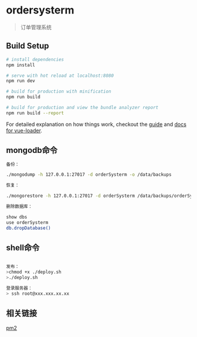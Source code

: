 # ordersysterm

> 订单管理系统

## Build Setup

``` bash
# install dependencies
npm install

# serve with hot reload at localhost:8080
npm run dev

# build for production with minification
npm run build

# build for production and view the bundle analyzer report
npm run build --report
```

For detailed explanation on how things work, checkout the [guide](http://vuejs-templates.github.io/webpack/) and [docs for vue-loader](http://vuejs.github.io/vue-loader).

## mongodb命令

``` bash
备份：  

./mongodump -h 127.0.0.1:27017 -d orderSysterm -o /data/backups

恢复：

./mongorestore -h 127.0.0.1:27017 -d orderSysterm /data/backups/orderSysterm

删除数据库：

show dbs
use orderSysterm
db.dropDatabase()

```

## shell命令

```bash

发布：
>chmod +x ./deploy.sh
>./deploy.sh

登录服务器：
> ssh root@xxx.xxx.xx.xx

```

## 相关链接

[pm2](http://pm2.keymetrics.io/docs/usage/quick-start/)
